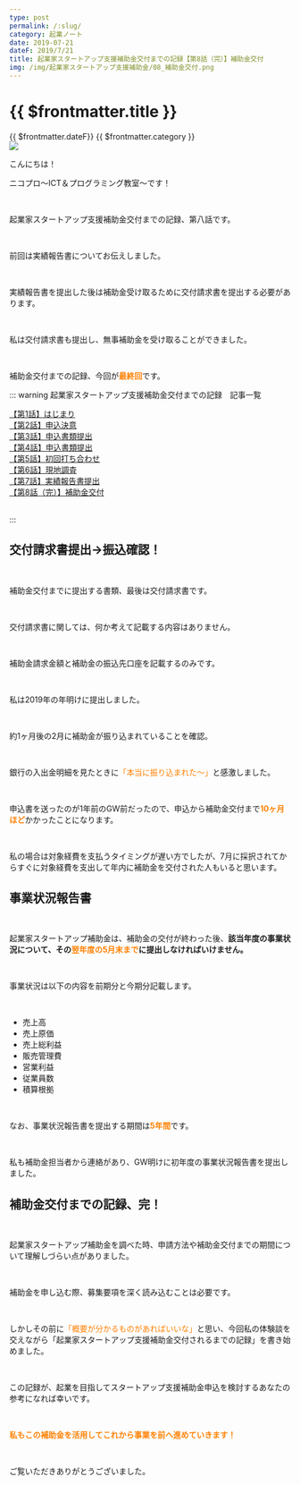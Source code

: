 ```yaml
---
type: post
permalink: /:slug/
category: 起業ノート
date: 2019-07-21
dateF: 2019/7/21
title: 起業家スタートアップ支援補助金交付までの記録【第8話（完）】補助金交付
img: /img/起業家スタートアップ支援補助金/08_補助金交付.png
---
```


# {{ $frontmatter.title }}

<div>
<span class="post-date">{{ $frontmatter.dateF}}</span>
<span class="post-category">{{ $frontmatter.category }}</span>
</div>

<img class="post-in-image" src="/img/起業家スタートアップ支援補助金/08_補助金交付.png"/>

こんにちは！

ニコプロ～ICT＆プログラミング教室～です！

<br>


起業家スタートアップ支援補助金交付までの記録、第八話です。

<br>

前回は実績報告書についてお伝えしました。

<br>

実績報告書を提出した後は補助金受け取るために交付請求書を提出する必要があります。

<br>

私は交付請求書も提出し、無事補助金を受け取ることができました。

<br>

補助金交付までの記録、今回が<font color="#ff8000">**最終回**</font>です。

::: warning 起業家スタートアップ支援補助金交付までの記録　記事一覧
<br>

[【第1話】はじまり](/kigyoka-hojokin-1/)  
[【第2話】申込決意](/kigyoka-hojokin-2/)  
[【第3話】申込書類提出](/kigyoka-hojokin-3/)  
[【第4話】申込書類提出](/kigyoka-hojokin-4/)  
[【第5話】初回打ち合わせ](/kigyoka-hojokin-5/)  
[【第6話】現地調査](/kigyoka-hojokin-6/)  
[【第7話】実績報告書提出](/kigyoka-hojokin-7/)  
[【第8話（完）】補助金交付](/kigyoka-hojokin-8/)  

<br>
:::

## 交付請求書提出→振込確認！

<br>

補助金交付までに提出する書類、最後は交付請求書です。

<br>

交付請求書に関しては、何か考えて記載する内容はありません。

<br>

補助金請求金額と補助金の振込先口座を記載するのみです。

<br>

私は2019年の年明けに提出しました。

<br>

約1ヶ月後の2月に補助金が振り込まれていることを確認。

<br>

銀行の入出金明細を見たときに<font color="#ff8000">「本当に振り込まれた～」</font>と感激しました。

<br>

申込書を送ったのが1年前のGW前だったので、申込から補助金交付まで<font color="#ff8000">**10ヶ月ほど**</font>かかったことになります。

<br>

私の場合は対象経費を支払うタイミングが遅い方でしたが、7月に採択されてからすぐに対象経費を支出して年内に補助金を交付された人もいると思います。

## 事業状況報告書

<br>

起業家スタートアップ補助金は、補助金の交付が終わった後、**該当年度の事業状況について、その<font color="#ff8000">翌年度の5月末まで</font>に提出しなければいけません。**

<br>

事業状況は以下の内容を前期分と今期分記載します。

<br>

- 売上高
- 売上原価
- 売上総利益
- 販売管理費
- 営業利益
- 従業員数
- 積算根拠

<br>

なお、事業状況報告書を提出する期間は<font color="#ff8000">**5年間**</font>です。

<br>

私も補助金担当者から連絡があり、GW明けに初年度の事業状況報告書を提出しました。

## 補助金交付までの記録、完！

<br>

起業家スタートアップ補助金を調べた時、申請方法や補助金交付までの期間について理解しづらい点がありました。

<br>

補助金を申し込む際、募集要項を深く読み込むことは必要です。

<br>

しかしその前に<font color="#ff8000">「概要が分かるものがあればいいな」</font>と思い、今回私の体験談を交えながら「起業家スタートアップ支援補助金交付されるまでの記録」を書き始めました。

<br>

この記録が、起業を目指してスタートアップ支援補助金申込を検討するあなたの参考になれば幸いです。

<br>

**<font color="#ff8000">私もこの補助金を活用してこれから事業を前へ進めていきます！</font>**

<br>

ご覧いただきありがとうございました。
